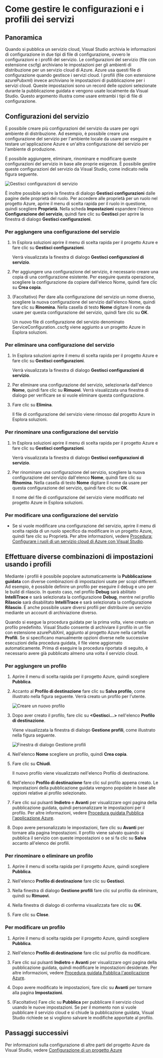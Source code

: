 <properties
   pageTitle="Come gestire le configurazioni e i profili dei servizi"
   description="Informazioni su come usare i file di configurazione del servizio e di configurazione dei profili che archiviano le impostazioni per gli ambienti di distribuzione e le impostazioni di pubblicazione per i servizi cloud."
   services="visual-studio-online"
   documentationCenter="na"
   authors="kempb"
   manager="douge"
   editor="tglee" />
<tags
   ms.service="multiple"
   ms.devlang="dotnet"
   ms.topic="article"
   ms.tgt_pltfrm="na"
   ms.workload="multiple"
   ms.date="08/13/2015"
   ms.author="kempb" />

# Come gestire le configurazioni e i profili dei servizi

## Panoramica

Quando si pubblica un servizio cloud, Visual Studio archivia le informazioni di configurazione in due tipi di file di configurazione, ovvero le configurazioni e i profili del servizio. Le configurazioni del servizio (file con estensione cscfg) archiviano le impostazioni per gli ambienti di distribuzione per un servizio cloud di Azure. Azure usa questi file di configurazione quando gestisce i servizi cloud. I profili (file con estensione azurePubxml) invece archiviano le impostazioni di pubblicazione per i servizi cloud. Queste impostazioni sono un record delle opzioni selezionate durante la pubblicazione guidata e vengono usate localmente da Visual Studio. Questo argomento illustra come usare entrambi i tipi di file di configurazione.

## Configurazioni del servizio

È possibile creare più configurazioni del servizio da usare per ogni ambiente di distribuzione. Ad esempio, è possibile creare una configurazione del servizio per l'ambiente locale da usare per eseguire e testare un'applicazione Azure e un'altra configurazione del servizio per l'ambiente di produzione.

È possibile aggiungere, eliminare, rinominare e modificare queste configurazioni del servizio in base alle proprie esigenze. È possibile gestire queste configurazioni del servizio da Visual Studio, come indicato nella figura seguente.

![Gestisci configurazioni di servizio](./media/vs-azure-tools-service-configurations-and-profiles-how-to-manage/manage-service-config.png)

È inoltre possibile aprire la finestra di dialogo **Gestisci configurazioni** dalle pagine delle proprietà del ruolo. Per accedere alle proprietà per un ruolo nel progetto Azure, aprire il menu di scelta rapida per il ruolo in questione, quindi scegliere **Proprietà**. Nella scheda **Impostazioni** espandere l'elenco **Configurazione del servizio**, quindi fare clic su **Gestisci** per aprire la finestra di dialogo **Gestisci configurazioni**.

### Per aggiungere una configurazione del servizio

1. In Esplora soluzioni aprire il menu di scelta rapida per il progetto Azure e fare clic su **Gestisci configurazioni**.

    Verrà visualizzata la finestra di dialogo **Gestisci configurazioni di servizio**.

1. Per aggiungere una configurazione del servizio, è necessario creare una copia di una configurazione esistente. Per eseguire questa operazione, scegliere la configurazione da copiare dall'elenco Nome, quindi fare clic su **Crea copia**.

1. (Facoltativo) Per dare alla configurazione del servizio un nome diverso, scegliere la nuova configurazione del servizio dall'elenco Nome, quindi fare clic su **Rinomina**. Nella casella di testo **Nome** digitare il nome da usare per questa configurazione del servizio, quindi fare clic su **OK**.

    Un nuovo file di configurazione del servizio denominato ServiceConfiguration.<New Name>.cscfg viene aggiunto a un progetto Azure in Esplora soluzioni.


### Per eliminare una configurazione del servizio

1. In Esplora soluzioni aprire il menu di scelta rapida per il progetto Azure e fare clic su **Gestisci configurazioni**.

    Verrà visualizzata la finestra di dialogo **Gestisci configurazioni di servizio**.

1. Per eliminare una configurazione del servizio, selezionarla dall'elenco **Nome**, quindi fare clic su **Rimuovi**. Verrà visualizzata una finestra di dialogo per verificare se si vuole eliminare questa configurazione.

1. Fare clic su **Elimina**.

     Il file di configurazione del servizio viene rimosso dal progetto Azure in Esplora soluzioni.


### Per rinominare una configurazione del servizio

1. In Esplora soluzioni aprire il menu di scelta rapida per il progetto Azure e fare clic su **Gestisci configurazioni**.

    Verrà visualizzata la finestra di dialogo **Gestisci configurazioni di servizio**.

1. Per rinominare una configurazione del servizio, scegliere la nuova configurazione del servizio dall'elenco **Nome**, quindi fare clic su **Rinomina**. Nella casella di testo **Nome** digitare il nome da usare per questa configurazione del servizio, quindi fare clic su **OK**.

    Il nome del file di configurazione del servizio viene modificato nel progetto Azure in Esplora soluzioni.

### Per modificare una configurazione del servizio

- Se si vuole modificare una configurazione del servizio, aprire il menu di scelta rapida di un ruolo specifico da modificare in un progetto Azure, quindi fare clic su Proprietà. Per altre informazioni, vedere [Procedura: Configurare i ruoli di un servizio cloud di Azure con Visual Studio](https://msdn.microsoft.com/library/azure/hh369931.aspx).

## Effettuare diverse combinazioni di impostazioni usando i profili

Mediante i profili è possibile popolare automaticamente la **Pubblicazione guidata** con diverse combinazioni di impostazioni usate per scopi differenti. Ad esempio, è possibile definire un profilo per eseguire il debug e uno per le build di rilascio. In questo caso, nel profilo **Debug** sarà abilitato **IntelliTrace** e sarà selezionata la configurazione **Debug**, mentre nel profilo **Rilascio** sarà disabilitato **IntelliTrace** e sarà selezionata la configurazione **Rilascio**. È anche possibile usare diversi profili per distribuire un servizio mediante un account di archiviazione diverso.

Quando si esegue la procedura guidata per la prima volta, viene creato un profilo predefinito. Visual Studio consente di archiviare il profilo in un file con estensione azurePubXml, aggiunto al progetto Azure nella cartella **Profili**. Se si specificano manualmente opzioni diverse nelle successive esecuzioni della procedura guidata, il file viene aggiornato automaticamente. Prima di eseguire la procedura riportata di seguito, è necessario avere già pubblicato almeno una volta il servizio cloud.

### Per aggiungere un profilo

1. Aprire il menu di scelta rapida per il progetto Azure, quindi scegliere **Pubblica**.

1. Accanto al **Profilo di destinazione** fare clic su **Salva profilo**, come illustrato nella figura seguente. Verrà creato un profilo per l'utente.

    ![Creare un nuovo profilo](./media/vs-azure-tools-service-configurations-and-profiles-how-to-manage/create-new-profile.png)

1. Dopo aver creato il profilo, fare clic su **<Gestisci…>** nell'elenco **Profilo di destinazione**.

    Viene visualizzata la finestra di dialogo **Gestione profili**, come illustrato nella figura seguente.

    ![Finestra di dialogo Gestione profili](./media/vs-azure-tools-service-configurations-and-profiles-how-to-manage/manage-profiles.png)

1. Nell'elenco **Nome** scegliere un profilo, quindi **Crea copia**.

1. Fare clic su **Chiudi**.

    Il nuovo profilo viene visualizzato nell'elenco Profilo di destinazione.

1. Nell'elenco **Profilo di destinazione** fare clic sul profilo appena creato. Le impostazioni della pubblicazione guidata vengono popolate in base alle opzioni relative al profilo selezionato.

1. Fare clic sui pulsanti **Indietro** e **Avanti** per visualizzare ogni pagina della pubblicazione guidata, quindi personalizzare le impostazioni per il profilo. Per altre informazioni, vedere [Procedura guidata Pubblica l'applicazione Azure](http://go.microsoft.com/fwlink/p/?LinkID=623085).

1. Dopo avere personalizzato le impostazioni, fare clic su **Avanti** per tornare alla pagina Impostazioni. Il profilo viene salvato quando si pubblica il servizio con queste impostazioni o se si fa clic su **Salva** accanto all'elenco dei profili.

### Per rinominare o eliminare un profilo

1. Aprire il menu di scelta rapida per il progetto Azure, quindi scegliere **Pubblica**.

1. Nell'elenco **Profilo di destinazione** fare clic su **Gestisci**.

1. Nella finestra di dialogo **Gestione profili** fare clic sul profilo da eliminare, quindi su **Rimuovi**.

1. Nella finestra di dialogo di conferma visualizzata fare clic su **OK**.

1. Fare clic su **Close**.

### Per modificare un profilo

1. Aprire il menu di scelta rapida per il progetto Azure, quindi scegliere **Pubblica**.

1. Nell'elenco **Profilo di destinazione** fare clic sul profilo da modificare.

1. Fare clic sui pulsanti **Indietro** e **Avanti** per visualizzare ogni pagina della pubblicazione guidata, quindi modificare le impostazioni desiderate. Per altre informazioni, vedere [Procedura guidata Pubblica l'applicazione Azure](http://go.microsoft.com/fwlink/p/?LinkID=623085).

1. Dopo avere modificato le impostazioni, fare clic su **Avanti** per tornare alla pagina **Impostazioni**.

1. (Facoltativo) Fare clic su **Pubblica** per pubblicare il servizio cloud usando le nuove impostazioni. Se per il momento non si vuole pubblicare il servizio cloud e si chiude la pubblicazione guidata, Visual Studio richiede se si vogliono salvare le modifiche apportate al profilo.

## Passaggi successivi

Per informazioni sulla configurazione di altre parti del progetto Azure da Visual Studio, vedere [Configurazione di un progetto Azure](http://go.microsoft.com/fwlink/p/?LinkID=623075)

<!---HONumber=Sept15_HO3-->